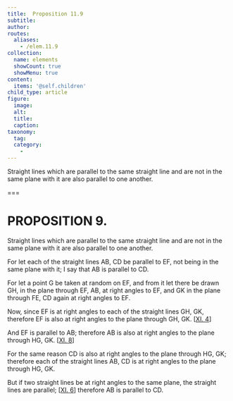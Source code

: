 ```yaml
---
title:  Proposition 11.9
subtitle: 
author:
routes:
  aliases:
    - /elem.11.9
collection:
  name: elements
  showCount: true
  showMenu: true
content:
  items: '@self.children'
child_type: article
figure:
  image:
  alt:
  title:
  caption:
taxonomy:
  tag:
  category:
    - 
---
```


<p>
       <hi rend="ital">Straight lines which are parallel to the same straight line and are not in the same plane with it are also parallel to one another.</hi>
      </p>

===

<h1>PROPOSITION 9.</h1>
<p>
       <span class="ital">Straight lines which are parallel to the same straight line and are not in the same plane with it are also parallel to one another.</span>
      </p>

<p>For let each of the straight lines <span class="ital">AB</span>, <span class="ital">CD</span> be parallel to <span class="ital">EF</span>, not being in the same plane with it; I say that <span class="ital">AB</span> is parallel to <span class="ital">CD</span>. 
      </p>

<p>For let a point <span class="ital">G</span> be taken at random on <span class="ital">EF</span>, and from it let there be drawn <span class="ital">GH</span>, in the plane through <span class="ital">EF</span>, <span class="ital">AB</span>, at right angles to <span class="ital">EF</span>, and <span class="ital">GK</span> in the plane through <span class="ital">FE</span>, <span class="ital">CD</span> again at right angles to <span class="ital">EF</span>. </p>

<p>Now, since <span class="ital">EF</span> is at right angles to each of the straight lines <span class="ital">GH</span>, <span class="ital">GK</span>, therefore <span class="ital">EF</span> is also at right angles to the plane through <span class="ital">GH</span>, <span class="ital">GK</span>. [<a href="/elem.11.4">XI. 4</a>] </p>

<p>And <span class="ital">EF</span> is parallel to <span class="ital">AB</span>; therefore <span class="ital">AB</span> is also at right angles to the plane through <span class="ital">HG</span>, <span class="ital">GK</span>. [<a href="/elem.11.8">XI. 8</a>] </p>

<p>For the same reason <span class="ital">CD</span> is also at right angles to the plane through <span class="ital">HG</span>, <span class="ital">GK</span>; therefore each of the straight lines <span class="ital">AB</span>, <span class="ital">CD</span> is at right angles to the plane through <span class="ital">HG</span>, <span class="ital">GK</span>. </p>

<p>But if two straight lines be at right angles to the same plane, the straight lines are parallel; [<a href="/elem.11.6">XI. 6</a>] therefore <span class="ital">AB</span> is parallel to <span class="ital">CD</span>.</p>
